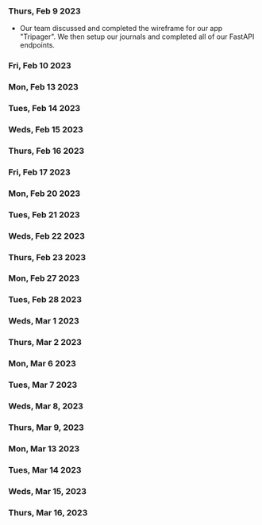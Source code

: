 ### Thurs, Feb 9 2023

- Our team discussed and completed the wireframe for our app "Tripager". We then setup our journals and completed all of our FastAPI endpoints.

### Fri, Feb 10 2023

### Mon, Feb 13 2023

### Tues, Feb 14 2023

### Weds, Feb 15 2023

### Thurs, Feb 16 2023

### Fri, Feb 17 2023

### Mon, Feb 20 2023

### Tues, Feb 21 2023

### Weds, Feb 22 2023

### Thurs, Feb 23 2023

### Mon, Feb 27 2023

### Tues, Feb 28 2023

### Weds, Mar 1 2023

### Thurs, Mar 2 2023

### Mon, Mar 6 2023

### Tues, Mar 7 2023

### Weds, Mar 8, 2023

### Thurs, Mar 9, 2023

### Mon, Mar 13 2023

### Tues, Mar 14 2023

### Weds, Mar 15, 2023

### Thurs, Mar 16, 2023
